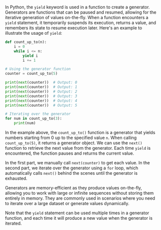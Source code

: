In Python, the `yield` keyword is used in a function to create a generator. Generators are functions that can be paused and resumed, allowing for the iterative generation of values on-the-fly. When a function encounters a `yield` statement, it temporarily suspends its execution, returns a value, and remembers its state to resume execution later. Here's an example to illustrate the usage of `yield`:

```python
def count_up_to(n):
    i = 0
    while i <= n:
        yield i
        i += 1

# Using the generator function
counter = count_up_to(5)

print(next(counter))  # Output: 0
print(next(counter))  # Output: 1
print(next(counter))  # Output: 2
print(next(counter))  # Output: 3
print(next(counter))  # Output: 4
print(next(counter))  # Output: 5

# Iterating over the generator
for num in count_up_to(3):
    print(num)
```

In the example above, the `count_up_to()` function is a generator that yields numbers starting from 0 up to the specified value `n`. When calling `count_up_to(5)`, it returns a generator object. We can use the `next()` function to retrieve the next value from the generator. Each time `yield` is encountered, the function pauses and returns the current value.

In the first part, we manually call `next(counter)` to get each value. In the second part, we iterate over the generator using a `for` loop, which automatically calls `next()` behind the scenes until the generator is exhausted.

Generators are memory-efficient as they produce values on-the-fly, allowing you to work with large or infinite sequences without storing them entirely in memory. They are commonly used in scenarios where you need to iterate over a large dataset or generate values dynamically.

Note that the `yield` statement can be used multiple times in a generator function, and each time it will produce a new value when the generator is iterated.